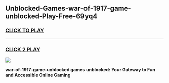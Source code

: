 
## Unblocked-Games-war-of-1917-game-unblocked-Play-Free-69yq4
<h3>
<a href="https://premium76.site?title=war-of-1917-game-unblocked&ref=10A">CLICK TO PLAY</a></h3>
<hr>

<h3>
<a href="https://premium76.site?title=war-of-1917-game-unblocked&ref=10A">CLICK 2 PLAY</a>
  
</h3>

<a href="https://premium76.site?title=war-of-1917-game-unblocked&ref=10A"><img src="https://clearcache.store/games.png"></a>


**war-of-1917-game-unblocked games unblocked: Your Gateway to Fun and Accessible Online Gaming**
